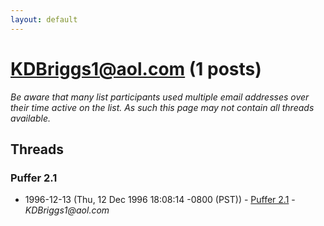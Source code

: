 ```yaml
---
layout: default
---
```


# KDBriggs1@aol.com (1 posts)

_Be aware that many list participants used multiple email addresses over their time active on the list. As such this page may not contain all threads available._

## Threads

### Puffer 2.1
+ 1996-12-13 (Thu, 12 Dec 1996 18:08:14 -0800 (PST)) - [Puffer 2.1](/archive/1996/12/a2599b48beaf8ec02f44956342822d5402e80e095e23ef6cc526a0a2d0f25e2d) - _KDBriggs1@aol.com_

